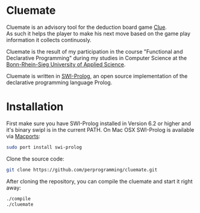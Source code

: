 Cluemate
========

Cluemate is an advisory tool for the deduction board game [Clue](http://en.wikipedia.org/wiki/Cluedo).  
As such it helps the player to make his next move based on the
game play information it collects continuosly.

Cluemate is the result of my participation in the course
"Functional and Declarative Programming" during my studies in
Computer Science at the [Bonn-Rhein-Sieg University of Applied Science](http://www.hochschule-bonn-rhein-sieg.de/en/Home.html).

Cluemate is written in [SWI-Prolog](http://www.swi-prolog.org/), an open source implementation of the declarative programming language Prolog.


Installation
============

First make sure you have SWI-Prolog installed in Version 6.2 or higher and it's binary swipl
is in the current PATH. On Mac OSX SWI-Prolog is available via [Macports](http://www.macports.org/):
```bash
sudo port install swi-prolog
```

Clone the source code:
```bash
git clone https://github.com/perprogramming/cluemate.git
```

After cloning the repository, you can compile the cluemate and start it right away:
```bash
./compile
./cluemate
```